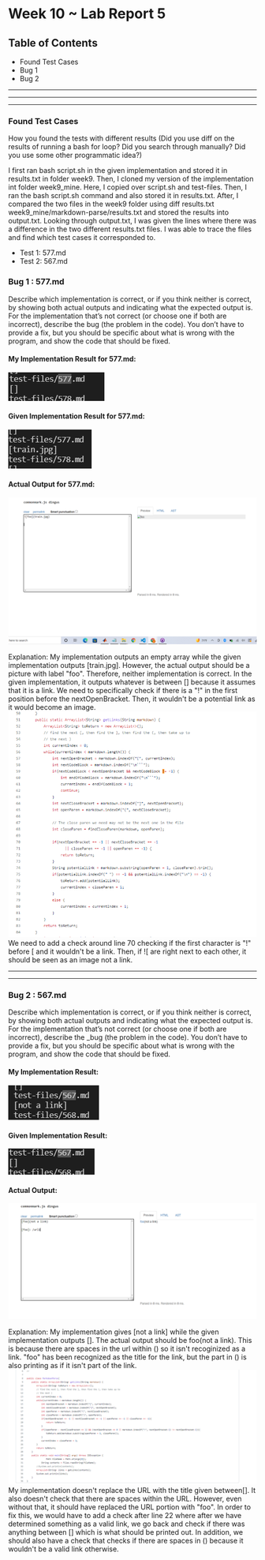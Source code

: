 # **Week 10 ~ Lab Report 5**
## Table of Contents
* Found Test Cases
* Bug 1
* Bug 2

---
---
---
### Found Test Cases
How you found the tests with different results (Did you use diff on the results of running a bash for loop? Did you search through manually? Did you use some other programmatic idea?)

I first ran bash script.sh in the given implementation and stored it in results.txt in folder week9. Then, I cloned my version of the implementation int folder week9_mine. Here, I copied over script.sh and test-files. Then, I ran the bash script.sh command and also stored it in results.txt. After, I compared the two files in the week9 folder using diff results.txt week9_mine/markdown-parse/results.txt and stored the results into output.txt. Looking through output.txt, I was given the lines where there was a difference in the two different results.txt files. I was able to trace the files and find which test cases it corresponded to.

* Test 1: 577.md
* Test 2: 567.md

### Bug 1 : 577.md
Describe which implementation is correct, or if you think neither is correct, by showing both actual outputs and indicating what the expected output is.
For the implementation that’s not correct (or choose one if both are incorrect), describe the bug (the problem in the code). You don’t have to provide a fix, but you should be specific about what is wrong with the program, and show the code that should be fixed.

#### My Implementation Result for 577.md:
![image](lab5_bug1_mine.PNG)
#### Given Implementation Result for 577.md: 
![image](lab5_bug1_given.PNG)
#### Actual Output for 577.md: 
![image](lab5_bug1_actual.PNG)

Explanation: My implementation outputs an empty array while the given implementation outputs [train.jpg]. However, the actual output should be a picture with label "foo". Therefore, neither implementation is correct. In the given implementation, it outputs whatever is between [] because it assumes that it is a link. We need to specifically check if there is a "!" in the first position before the nextOpenBracket. Then, it wouldn't be a potential link as it would become an image. 
![image](lab5_bug1_codetoFix.PNG)
We need to add a check around line 70 checking if the first character is "!" before [ and it wouldn't be a link. Then, if ![ are right next to each other, it should be seen as an image not a link. 

---
---
### Bug 2 : 567.md
Describe which implementation is correct, or if you think neither is correct, by showing both actual outputs and indicating what the expected output is.
For the implementation that’s not correct (or choose one if both are incorrect), describe the _bug (the problem in the code). You don’t have to provide a fix, but you should be specific about what is wrong with the program, and show the code that should be fixed.

#### My Implementation Result:
![image](lab5_bug2_mine.PNG)
#### Given Implementation Result: 
![image](lab5_bug2_given.PNG)
#### Actual Output: 
![image](lab5_bug2_actual.PNG)

Explanation: My implementation gives [not a link] while the given implementation outputs []. The actual output should be foo(not a link). This is because there are spaces in the url within () so it isn't recoginized as a link. "foo" has been recognized as the title for the link, but the part in () is also printing as if it isn't part of the link. 
![image](lab5_bug2_codeToFix.PNG)
My implementation doesn't replace the URL with the title given between[]. It also doesn't check that there are spaces within the URL. However, even without that, it should have replaced the URL portion with "foo". In order to fix this, we would have to add a check after line 22 where after we have determined something as a valid link, we go back and check if there was anything between [] which is what should be printed out. In addition, we should also have a check that checks if there are spaces in () because it wouldn't be a valid link otherwise. 

